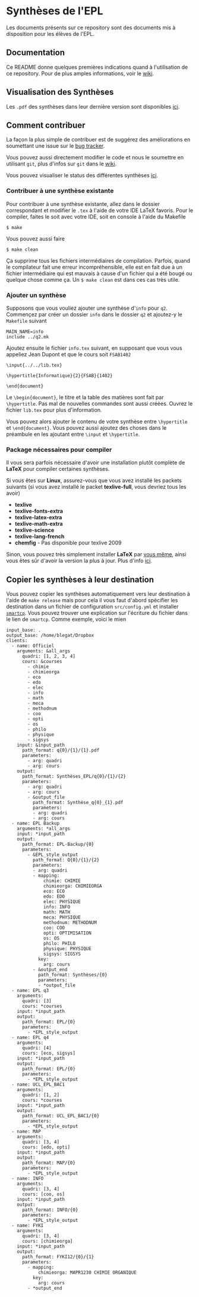 # Synthèses de l'EPL
Les documents présents sur ce repository sont des documents
mis à disposition pour les élèves de l'EPL.

## Documentation
Ce README donne quelques premières indications
quand à l'utilisation de ce repository.
Pour de plus amples informations,
voir le [wiki](https://github.com/Gp2mv3/Syntheses/wiki).

## Visualisation des Synthèses
Les `.pdf` des synthèses dans leur dernière version sont disponibles
[ici](https://www.dropbox.com/sh/mglnckwio1ug5x0/BgESQh2X2a).

## Comment contribuer
La façon la plus simple de contribuer est de suggérez des améliorations
en soumettant une issue sur le
[bug tracker](https://github.com/Gp2mv3/Syntheses/issues).

Vous pouvez aussi directement modifier le code et nous le soumettre
en utilisant `git`,
plus d'infos sur `git` dans le
[wiki](https://github.com/Gp2mv3/Syntheses/wiki).

Vous pouvez visualiser le status des différentes synthèses
[ici](https://github.com/Gp2mv3/Syntheses/wiki/Status).

### Contribuer à une synthèse existante
Pour contribuer à une synthèse existante,
allez dans le dossier correspondant et modifier le `.tex` à l'aide
de votre IDE LaTeX favoris.
Pour le compiler,
faites le soit avec votre IDE, soit en console à l'aide du Makefile

    $ make
Vous pouvez aussi faire

	$ make clean
Ça supprime tous les fichiers intermédiaires de compilation.
Parfois, quand le compilateur fait une erreur incompréhensible,
elle est en fait due à un fichier intermédiaire qui est mauvais
à cause d'un fichier qui a été bougé ou quelque chose comme ça.
Un `$ make clean` est dans ces cas très utile.

### Ajouter un synthèse
Supposons que vous vouliez ajouter une synthèse d'`info`
pour `q2`.
Commençez par créer un dossier `info` dans le dossier `q2` et
ajoutez-y le `Makefile` suivant

    MAIN_NAME=info
    include ../q2.mk
Ajoutez ensuite le fichier `info.tex` suivant,
en supposant que vous vous appeliez Jean Dupont et que le cours
soit `FSAB1402`

    \input{../../lib.tex}

    \hypertitle{Informatique}{2}{FSAB}{1402}

    \end{document}
Le `\begin{document}`, le titre et la table des matières
sont fait par `\hypertitle`.
Pas mal de nouvelles commandes sont aussi créées.
Ouvrez le fichier `lib.tex` pour plus d'information.

Vous pouvez alors ajouter le contenu de votre synthèse entre
`\hypertitle` et `\end{document}`.
Vous pouvez aussi ajoutez des choses dans le préambule en les
ajoutant entre `\input` et `\hypertitle`.

### Package nécessaires pour compiler
Il vous sera parfois nécessaire d'avoir une installation plutôt complète de
**LaTeX** pour compiler certaines synthèses.

Si vous êtes sur **Linux**,
assurez-vous que vous avez installé les packets suivants
(si vous avez installé le packet **texlive-full**, vous devriez tous les avoir)

* **texlive**
* **texlive-fonts-extra**
* **texlive-latex-extra**
* **texlive-math-extra**
* **texlive-science**
* **texlive-lang-french**
* **chemfig** - Pas disponible pour texlive 2009

Sinon, vous pouvez très simplement installer **LaTeX** par
[vous même](http://tug.org/texlive/acquire-netinstall.html),
ainsi vous êtes sûr d'avoir la version la plus à jour.
Plus d'info
[ici](http://tex.stackexchange.com/questions/1092/how-to-install-vanilla-texlive-on-debian-or-ubuntu/39162#39162).

## Copier les synthèses à leur destination
Vous pouvez copier les synthèses automatiquement vers leur destination à l'aide de `make release` mais pour cela il vous faut d'abord spécifier les destination dans un fichier de configuration `src/config.yml` et installer
[`smartcp`](https://github.com/blegat/smartcp).
Vous pouvez trouver une explication sur l'écriture du fichier dans le lien de `smartcp`.
Comme exemple, voici le mien

    input_base: .
    output_base: /home/blegat/Dropbox
    clients:
      - name: Officiel
        arguments: &all_args
          quadri: [1, 2, 3, 4]
          cours: &courses
            - chimie
            - chimieorga
            - eco
            - edo
            - elec
            - info
            - math
            - meca
            - methodnum
            - coo
            - opti
            - os
            - philo
            - physique
            - sigsys
        input: &input_path
          path_format: q{0}/{1}/{1}.pdf
          parameters:
            - arg: quadri
            - arg: cours
        output:
          path_format: Synthèses_EPL/q{0}/{1}/{2}
          parameters:
            - arg: quadri
            - arg: cours
            - &output_file
              path_format: Synthèse_q{0}_{1}.pdf
              parameters:
              - arg: quadri
              - arg: cours
      - name: EPL Backup
        arguments: *all_args
        input: *input_path
        output:
          path_format: EPL-Backup/{0}
          parameters:
            - &EPL_style_output
              path_format: Q{0}/{1}/{2}
              parameters:
              - arg: quadri
              - mapping:
                  chimie: CHIMIE
                  chimieorga: CHIMIEORGA
                  eco: ECO
                  edo: EDO
                  elec: PHYSIQUE
                  info: INFO
                  math: MATH
                  meca: PHYSIQUE
                  methodnum: METHODNUM
                  coo: COO
                  opti: OPTIMISATION
                  os: OS
                  philo: PHILO
                  physique: PHYSIQUE
                  sigsys: SIGSYS
                key:
                  arg: cours
              - &output_end
                path_format: Synthèses/{0}
                parameters:
                - *output_file
      - name: EPL q3
        arguments:
          quadri: [3]
          cours: *courses
        input: *input_path
        output:
          path_format: EPL/{0}
          parameters:
            - *EPL_style_output
      - name: EPL q4
        arguments:
          quadri: [4]
          cours: [eco, sigsys]
        input: *input_path
        output:
          path_format: EPL/{0}
          parameters:
            - *EPL_style_output
      - name: UCL_EPL_BAC1
        arguments:
          quadri: [1, 2]
          cours: *courses
        input: *input_path
        output:
          path_format: UCL_EPL_BAC1/{0}
          parameters:
            - *EPL_style_output
      - name: MAP
        arguments:
          quadri: [3, 4]
          cours: [edo, opti]
        input: *input_path
        output:
          path_format: MAP/{0}
          parameters:
            - *EPL_style_output
      - name: INFO
        arguments:
          quadri: [3, 4]
          cours: [coo, os]
        input: *input_path
        output:
          path_format: INFO/{0}
          parameters:
            - *EPL_style_output
      - name: FYKI
        arguments:
          quadri: [3, 4]
          cours: [chimieorga]
        input: *input_path
        output:
          path_format: FYKI12/{0}/{1}
          parameters:
            - mapping:
                chimieorga: MAPR1230 CHIMIE ORGANIQUE
              key:
                arg: cours
            - *output_end
